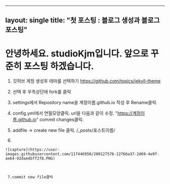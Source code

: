 ----
layout: single
title: "첫 포스팅 : 블로그 생성과 블로그 포스팅"
----

#   안녕하세요. studioKjm입니다. 앞으로 꾸준히 포스팅 하겠습니다.

1. 깃허브 계정 생성후 테마를 선택하기 
   https://github.com/topics/jekyll-theme
   
2. 선택 후 우측상단에 fork를 클릭
3. settings에서 Repository name을 계정이름.github.io 작성 후 Rename클릭
4. config.yml에서 연필모양클릭. url을 다음과 같이 수정. "https://계정이름.github.io" commit changes클릭.
5. addfile -> create new file 클릭. /_posts/포스트이름/
6.  
           
        
    ![capture](https://user-images.githubusercontent.com/117446950/200127576-12766a37-2d69-4e9f-ae64-92daedbff2f8.PNG)

   
 
     7.commit new file클릭
